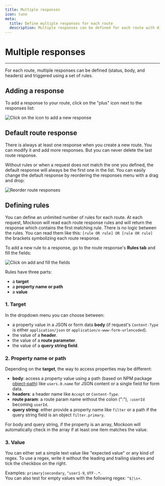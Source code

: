 ```yaml
---
title: Multiple responses
icon: tune
meta:
  title: Define multiple responses for each route
  description: Multiple responses can be defined for each route with different body, headers and status. They are triggered with rules
---
```


# Multiple responses

---

For each route, multiple responses can be defined (status, body, and headers) and triggered using a set of rules.

## Adding a response

 To add a response to your route, click on the "plus" icon next to the responses list:
 
![Click on the icon to add a new response](/images/docs/add-route-response.png)

## Default route response

There is always at least one response when you create a new route. You can modify it and add more responses. But you can never delete the last route response.

Without rules or when a request does not match the one you defined, the default response will always be the first one in the list. You can easily change the default response by reordering the responses menu with a drag and drop:

![Reorder route responses](/images/docs/reorder-responses.png)


## Defining rules

You can define an unlimited number of rules for each route. At each request, Mockoon will read each route response rules and will return the response which contains the first matching rule. There is no logic between the rules. You can read them like this: `[rule OR rule] OR [rule OR rule]` the brackets symbolizing each route response.

To add a new rule to a response, go to the route response's **Rules tab** and fill the fields:

![Click on add and fill the fields](/images/docs/add-route-response-rule.png)

Rules have three parts:

- a **target**
- a **property name or path**
- a **value**

### 1. Target

In the dropdown menu you can choose between:

- a property value in a JSON or form data **body** (if request's `Content-Type` is either `application/json` or `application/x-www-form-urlencoded`).
- the value of a **header**.
- the value of a **route parameter**.
- the value of a **query string field**.

### 2. Property name or path

Depending on the **target**, the way to access properties may be different:

- **body**: access a property value using a path (based on NPM package [object-path](https://www.npmjs.com/package/object-path)) like `users.0.name` for JSON content or a single field for form data.
- **headers**: a header name like `Accept` or `Content-Type`.
- **route param**: a route param name without the colon (":"), `:userId` becoming `userId`.
- **query string**: either provide a property name like `filter` or a path if the query string field is an object `filter.primary`.

For body and query string, if the property is an array, Mockoon will automatically check in the array if at least one item matches the value.

### 3. Value

You can either set a simple text value like "expected value" or any kind of regex. To use a regex, write it without the leading and trailing slashes and tick the checkbox on the right.

Examples:
`primary|secondary`, `^user1-9`, `UTF-.*`.  
You can also test for empty values with the following regex: `^$|\s+`.
